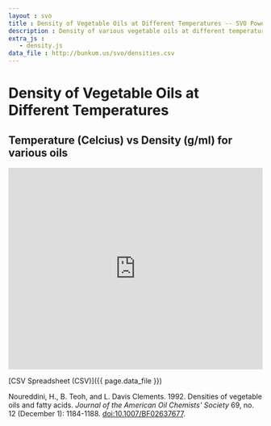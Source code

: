 ```yaml
---
layout : svo
title : Density of Vegetable Oils at Different Temperatures -- SVO Powering Your Vehicle with Straight Vegetable Oil
description : Density of various vegetable oils at different temperatures, taken from the literature, with references
extra_js :
   - density.js
data_file : http://bunkum.us/svo/densities.csv
---
```

# Density of Vegetable Oils at Different Temperatures

## Temperature (Celcius) vs Density (g/ml) for various oils

<iframe src="http://datapipes.okfnlabs.org/csv/html/?url={{ page.data_file }}" marginwidth="0" marginheight="0" frameborder="0" vspace="0" hspace="0" width="100%" height="400">
	<a href="http://datapipes.okfnlabs.org/csv/html/?url={{ page.data_file }}">
	    Table (HTML)
	</a>
</iframe>

[CSV Spreadsheet (CSV)]({{ page.data_file }})

Noureddini, H., B. Teoh, and L. Davis Clements. 1992. Densities of 
vegetable oils and fatty acids. <i>Journal of the American Oil Chemists' 
Society</i> 69, no. 12 (December 1): 1184-1188. <a 
href="http://dx.doi.org/10.1007/BF02637677">doi:10.1007/BF02637677</a>.
